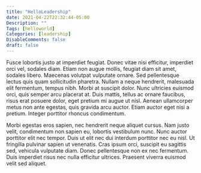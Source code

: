 ```yaml
---
title: "HelloLeadership"
date: 2021-04-22T22:32:44-05:00
Description: ""
Tags: [helloworld]
Categories: [leadership]
DisableComments: false
draft: false
---
```

Fusce lobortis justo at imperdiet feugiat. Donec vitae nisi efficitur, imperdiet orci vel, sodales diam. Etiam non augue mollis, feugiat diam sit amet, sodales libero. Maecenas volutpat vulputate ornare. Sed pellentesque lectus quis quam sollicitudin pharetra. Nullam a neque hendrerit, malesuada elit fermentum, tempus nibh. Morbi at suscipit dolor. Nunc ultricies euismod orci, quis semper arcu placerat at. Duis mattis, tellus ac ornare faucibus, risus erat posuere dolor, eget pretium mi augue ut nisl. Aenean ullamcorper metus non ante egestas, quis gravida arcu auctor. Etiam auctor eget nisi a pretium. Integer porttitor rhoncus condimentum.

Morbi egestas eros sapien, nec hendrerit neque aliquet cursus. Nam justo velit, condimentum non sapien eu, lobortis vestibulum nunc. Nunc auctor porttitor elit nec tempor. Duis ut elit nec dui interdum porttitor nec eu nisl. Ut fringilla pulvinar sapien ut venenatis. Cras ipsum orci, suscipit eu sagittis sed, vehicula vulputate diam. Donec pellentesque non ex nec fermentum. Duis imperdiet risus nec nulla efficitur ultrices. Praesent viverra euismod velit sed aliquet.
